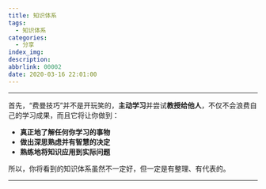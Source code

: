 ```yaml
---
title: 知识体系
tags:
  - 知识体系
categories:
  - 分享
index_img: 
description: 
abbrlink: 00002
date: 2020-03-16 22:01:00
---
```


***
首先，“费曼技巧”并不是开玩笑的，**主动学习**并尝试**教授给他人**，不仅不会浪费自己的学习成果，而且它将让你做到：
- **真正地了解任何你学习的事物**
- **做出深思熟虑并有智慧的决定**
- **熟练地将知识应用到实际问题**

所以，你将看到的知识体系虽然不一定好，但一定是有整理、有代表的。
***

